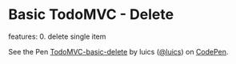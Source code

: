 # Basic TodoMVC - Delete

features:
0. delete single item

<p data-height="600" data-theme-id="0" data-slug-hash="mPaOGJ" data-default-tab="js,result" data-user="luics" data-embed-version="2" class="codepen">See the Pen <a href="http://codepen.io/luics/pen/mPaOGJ/">TodoMVC-basic-delete</a> by luics (<a href="http://codepen.io/luics">@luics</a>) on <a href="http://codepen.io">CodePen</a>.</p>
<script async src="//assets.codepen.io/assets/embed/ei.js"></script>